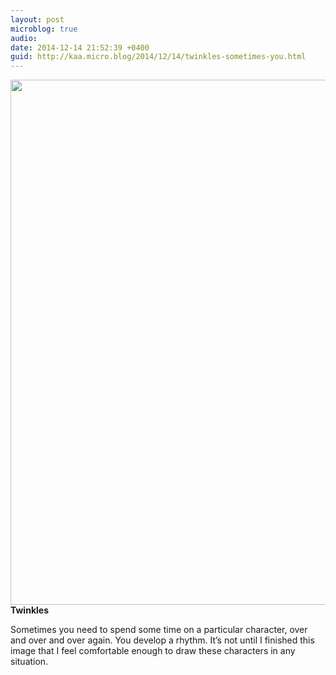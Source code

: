 ```yaml
---
layout: post
microblog: true
audio: 
date: 2014-12-14 21:52:39 +0400
guid: http://kaa.micro.blog/2014/12/14/twinkles-sometimes-you.html
---
```

<img src="https://www.kaa.bz/uploads/2018/7e08d67cdb.jpg" alt="" width="840" height="840" class="alignnone size-full wp-image-286" /><strong>Twinkles</strong>

Sometimes you need to spend some time on a particular character, over and over and over again. You develop a rhythm. It’s not until I finished this image that I feel comfortable enough to draw these characters in any situation.

